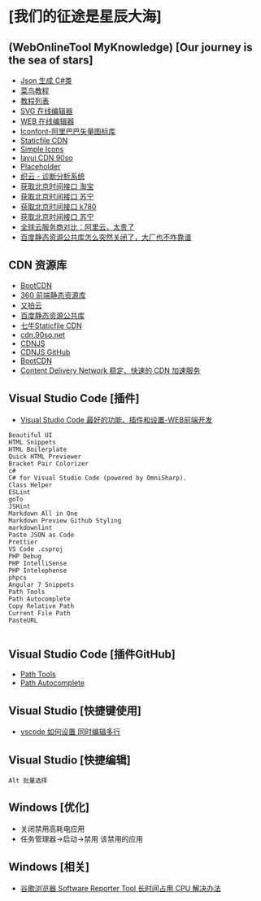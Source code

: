 # [我们的征途是星辰大海]

## (WebOnlineTool MyKnowledge) [Our journey is the sea of stars]

- [Json 生成 C#类](https://atlantisde.github.io/MyWebOnlineTool/Web/convert/json2csharp/json2csharp.html)
- [菜鸟教程](http://www.runoob.com/)
- [教程列表](http://www.runoob.com/w3cnote)
- [SVG 在线编辑器](https://c.runoob.com/more/svgeditor/)
- [WEB 在线编辑器](https://c.runoob.com/front-end/61)
- [Iconfont-阿里巴巴矢量图标库](https://www.iconfont.cn/search/index?q=.ico)
- [Staticfile CDN](http://staticfile.org/)
- [Simple Icons](http://simpleicons.org/)
- [layui CDN 90so](https://cdn.90so.net/index.html#layui)
- [Placeholder](https://placeholder.com/text/)
- [织云 - 诊断分析系统](https://ping.huatuo.qq.com/)
- [获取北京时间接口 淘宝](http://api.m.taobao.com/rest/api3.do?api=mtop.common.getTimestamp)
- [获取北京时间接口 苏宁](http://quan.suning.com/getSysTime.do)
- [获取北京时间接口 k780](https://www.nowapi.com/api/life.time)
- [获取北京时间接口 苏宁](http://quan.suning.com/getSysTime.do)
- [全球云服务商对比：阿里云，太贵了](https://blog.csdn.net/ithomer/article/details/77825664)
- [百度静态资源公共库怎么突然关闭了，大厂也不咋靠谱](https://www.v2ex.com/t/521190)

## CDN 资源库

- [BootCDN](http://www.bootcdn.cn/)
- [360 前端静态资源库](https://cdn.baomitu.com/)
- [又拍云](http://jscdn.upai.com/)
- [百度静态资源公共库](http://cdn.code.baidu.com)
- [七牛Staticfile CDN](https://www.staticfile.org/)
- [cdn.90so.net](https://cdn.90so.net/)
- [CDNJS](https://cdnjs.com/libraries)
- [CDNJS GitHub](https://github.com/cdnjs/cdnjs)
- [BootCDN](https://www.bootcdn.cn/)
- [Content Delivery Network 稳定、快速的 CDN 加速服务](http://www.jq22.com/cdn/)

## Visual Studio Code [插件]

- [Visual Studio Code 最好的功能、插件和设置-WEB前端开发](https://www.html.cn/archives/8144)

```text
Beautiful UI
HTML Snippets
HTML Boilerplate
Quick HTML Previewer
Bracket Pair Colorizer
c#
C# for Visual Studio Code (powered by OmniSharp).
Class Helper
ESLint
goTo
JSHint
Markdown All in One
Markdown Preview Github Styling
markdownlint
Paste JSON as Code
Prettier
VS Code .csproj
PHP Debug
PHP IntelliSense
PHP Intelephense
phpcs
Angular 7 Snippets
Path Tools
Path Autocomplete
Copy Relative Path
Current File Path
PasteURL


```

## Visual Studio Code [插件GitHub]

- [Path Tools](https://github.com/cg-cnu/vscode-path-tools)
- [Path Autocomplete](https://github.com/ionutvmi/path-autocomplete)

## Visual Studio [快捷键使用]

- [vscode 如何设置 同时编辑多行](https://tieba.baidu.com/p/5542621594?red_tag=1010354508)

## Visual Studio [快捷编辑]

```text
Alt 批量选择
```

## Windows [优化]

- 关闭禁用高耗电应用
- 任务管理器->启动->禁用 该禁用的应用

## Windows [相关]

- [谷歌浏览器 Software Reporter Tool 长时间占用 CPU 解决办法](https://www.cnblogs.com/ShaYeBlog/p/10224349.html)

